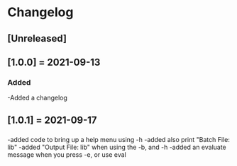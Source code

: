 # Changelog

## [Unreleased]

## [1.0.0] = 2021-09-13
### Added
-Added a changelog 
## [1.0.1] = 2021-09-17
###
-added code to bring up a help menu using -h
-added also print "Batch File: lib" 
-added "Output File: lib" when using the -b, and -h
-added an evaluate message when you press -e, or use eval
